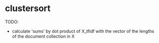 # clustersort

TODO:

- calculate 'sums' by dot product of X_tfidf with the vector of the lengths of the document collection in X
